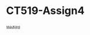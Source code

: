 ﻿# CT519-Assign4
 ทดสอบ
<!-- จาก Assign #3 ให้นักศึกษา สร้างการให้บริการด้วย Docker compose โดยให้มีการใช้งาน nginx server ที่ทำหน้าที่เป็น Reverse proxy เพื่อกระจายงาน ไปยัง web server ที่ทำงานบนทั้ง 2 คอนเทอเนอร์ โดยให้ เมื่อเข้าด้วย

   htttp://a.b.c.d/  ให้แสดงข้อมูลจาก  คอนเทนเนอร์ที่ 1  (ที่เปิดด้วยพอร์ต 80 ของ assign #3)
   htttp://a.b.c.d/about  ให้แสดงข้อมูลจาก  คอนเทนเนอร์ที่ 2  (ที่เปิดด้วยพอร์ต 8000 ของ assign #3)


ตัวอย่าง docker-compose.yaml ที่มี RP อยู่ด้านหน้า

services:
  reverse_proxy:
    image: nginx:alpine
    ports:
      - "80:80"
    volumes:
      - ./nginx.conf:/etc/nginx/nginx.conf:ro
    networks:
      - frontend
      - backend

  ws1:
    image: nginx:alpine
    volumes:
      - ./ws1:/usr/share/nginx/html
    networks:
      - backend

  ws2:
    image: nginx:alpine
    volumes:
      - ./ws2:/usr/share/nginx/html
    networks:
      - backend

networks:
  frontend:
    driver: bridge
  backend:
    driver: bridge


ตัวอย่างไฟล์ nginx.conf ที่สามารถ
 http://ab.c.d/  LB ไปยัง web server ทั้ง 2 ตัว ด้วยวิธีการ Round Robin
 http://a.b.c.d/www1/  RP ไปยัง web server ตัวที่ 1 ที่ path  /www1
 htttp://a.b.c.d/www2/  RP ไปยัง web server ตัวที่ 2  ที่ path /www2

events {
    worker_connections 1024;
}

http {
    upstream backend {
        server ws1:80;
        server ws2:80;
    }

    server {
        listen 80;

        location / {
            proxy_pass http://backend;
            proxy_set_header Host $host;
            proxy_set_header X-Real-IP $remote_addr;
            proxy_set_header X-Forwarded-For $proxy_add_x_forwarded_for;
        }

        location /www1 {
            proxy_pass http://ws1;
            proxy_set_header Host $host;
            proxy_set_header X-Real-IP $remote_addr;
            proxy_set_header X-Forwarded-For $proxy_add_x_forwarded_for;
        }

        location /www2 {
            proxy_pass http://ws2;
            proxy_set_header Host $host;
            proxy_set_header X-Real-IP $remote_addr;
            proxy_set_header X-Forwarded-For $proxy_add_x_forwarded_for;
        }
    }
} -->
